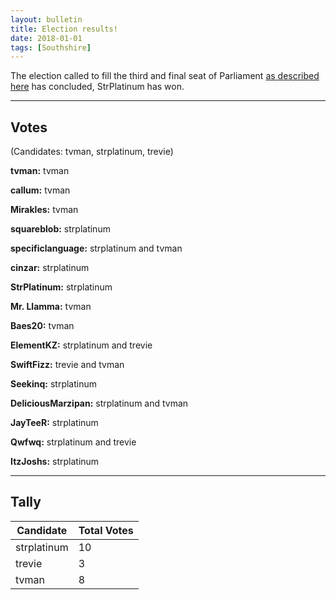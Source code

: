 ```yaml
---
layout: bulletin
title: Election results!
date: 2018-01-01
tags: [Southshire]
---
```

The election called to fill the third and final seat of Parliament [as described here](./government-reform.html) has concluded, StrPlatinum has won.

----

## Votes

(Candidates: tvman, strplatinum, trevie)

**tvman:** tvman

**callum:** tvman

**Mirakles:** tvman

**squareblob:** strplatinum

**specificlanguage:** strplatinum and tvman

**cinzar:** strplatinum

**StrPlatinum:** strplatinum

**Mr. Llamma:** tvman

**Baes20:** tvman

**ElementKZ:** strplatinum and trevie

**SwiftFizz:** trevie and tvman

**Seekinq:** strplatinum

**DeliciousMarzipan:** strplatinum and tvman

**JayTeeR:** strplatinum

**Qwfwq:** strplatinum and trevie

**ItzJoshs:** strplatinum

----

## Tally

Candidate | Total Votes
----|----
strplatinum | 10
trevie | 3
tvman | 8